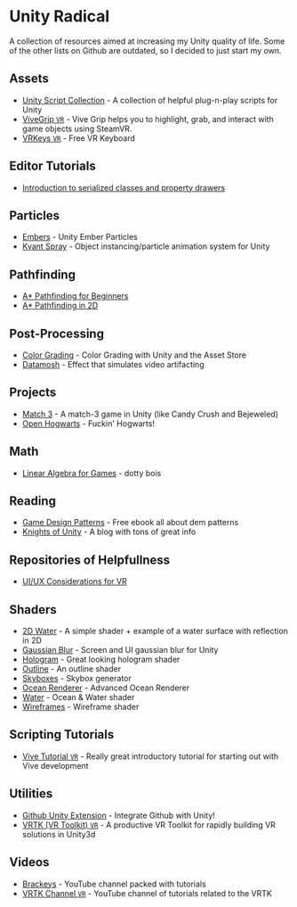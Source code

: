 # Unity Radical

A collection of resources aimed at increasing my Unity quality of life. Some of the other lists on Github are outdated, so I decided to just start my own.


## Assets

- [Unity Script Collection](https://github.com/michidk/Unity-Script-Collection) - A collection of helpful plug-n-play scripts for Unity
- [ViveGrip `VR`](https://github.com/JScott/ViveGrip) - Vive Grip helps you to highlight, grab, and interact with game objects using SteamVR.
- [VRKeys `VR`](https://assetstore.unity.com/packages/tools/input-management/vrkeys-99222) - Free VR Keyboard


## Editor Tutorials

- [Introduction to serialized classes and property drawers](https://catlikecoding.com/unity/tutorials/editor/custom-data/)


## Particles

- [Embers](https://gist.github.com/ocularrhythm/3558997bd4949da879b4a1ed292324c9) - Unity Ember Particles
- [Kvant Spray](https://github.com/keijiro/KvantSpray) - Object instancing/particle animation system for Unity


## Pathfinding

- [A* Pathfinding for Beginners](https://www.gamedev.net/articles/programming/artificial-intelligence/a-pathfinding-for-beginners-r2003/)
- [A* Pathfinding in 2D](https://gamedevelopment.tutsplus.com/tutorials/how-to-adapt-a-pathfinding-to-a-2d-grid-based-platformer-theory--cms-24662)


## Post-Processing

- [Color Grading](https://blogs.unity3d.com/2015/05/12/color-grading-with-unity-and-the-asset-store/) - Color Grading with Unity and the Asset Store
- [Datamosh](https://github.com/keijiro/KinoDatamosh) - Effect that simulates video artifacting


## Projects

- [Match 3](https://github.com/dgkanatsios/MatchThreeGame) - A match-3 game in Unity (like Candy Crush and Bejeweled)
- [Open Hogwarts](https://github.com/OpenHogwarts/hogwarts) - Fuckin' Hogwarts!


## Math 

- [Linear Algebra for Games](http://blog.wolfire.com/2009/07/linear-algebra-for-game-developers-part-1/) - dotty bois


## Reading

- [Game Design Patterns](https://gameprogrammingpatterns.com/contents.html) - Free ebook all about dem patterns
- [Knights of Unity](https://blog.theknightsofunity.com/knowledge-library/) - A blog with tons of great info


## Repositories of Helpfullness

- [UI/UX Considerations for VR](https://github.com/zite/ui-ux-vr)


## Shaders

- [2D Water](https://github.com/valryon/water2d-unity) - A simple shader + example of a water surface with reflection in 2D
- [Gaussian Blur](https://github.com/PavelDoGreat/Super-Blur) - Screen and UI gaussian blur for Unity
- [Hologram](https://github.com/andydbc/HologramShader) - Great looking hologram shader
- [Outline](https://gist.github.com/michidk/3b49362e21563a1d66d52f4cf4bdc7ce) - An outline shader
- [Skyboxes](https://github.com/keijiro/SkyboxPlus) - Skybox generator
- [Ocean Renderer](https://github.com/huwb/crest-oceanrender) - Advanced Ocean Renderer
- [Water](https://github.com/eliasts/Ocean_Community_Next_Gen) - Ocean & Water shader
- [Wireframes](https://github.com/Chaser324/unity-wireframe) - Wireframe shader


## Scripting Tutorials

- [Vive Tutorial `VR`](https://www.raywenderlich.com/792-htc-vive-tutorial-for-unity) - Really great introductory tutorial for starting out with Vive development


## Utilities

- [Github Unity Extension](https://unity.github.com/) - Integrate Github with Unity!
- [VRTK (VR Toolkit) `VR`](https://github.com/thestonefox/VRTK) - A productive VR Toolkit for rapidly building VR solutions in Unity3d


## Videos

- [Brackeys](https://www.youtube.com/channel/UCYbK_tjZ2OrIZFBvU6CCMiA) - YouTube channel packed with tutorials
- [VRTK Channel `VR`](https://www.youtube.com/channel/UCWRk-LEMUNoZxUmY1wO7DBQ) - YouTube channel of tutorials related to the VRTK



